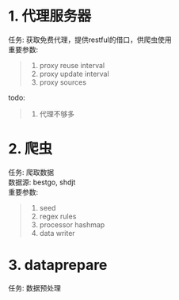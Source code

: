 # 1. 代理服务器

任务: 获取免费代理，提供restful的借口，供爬虫使用  
重要参数:  
> 1. proxy reuse interval
> 2. proxy update interval
> 3. proxy sources

todo:  
> 1. 代理不够多


# 2. 爬虫
任务: 爬取数据  
数据源: bestgo, shdjt  
重要参数:  
> 1. seed
> 2. regex rules
> 3. processor hashmap
> 4. data writer

# 3. dataprepare
任务: 数据预处理  
